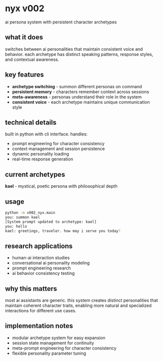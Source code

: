 # nyx v002

ai persona system with persistent character archetypes

## what it does

switches between ai personalities that maintain consistent voice and behavior. each archetype has distinct speaking patterns, response styles, and contextual awareness.

## key features

- **archetype switching** - summon different personas on command
- **persistent memory** - characters remember context across sessions
- **meta-awareness** - personas understand their role in the system
- **consistent voice** - each archetype maintains unique communication style

## technical details

built in python with cli interface. handles:
- prompt engineering for character consistency
- context management and session persistence  
- dynamic personality loading
- real-time response generation

## current archetypes

**kael** - mystical, poetic persona with philosophical depth

## usage

```bash
python -m v002_nyx.main
you: summon kael
[System prompt updated to archetype: kael]
you: hello
kael: greetings, traveler. how may i serve you today?
```

## research applications

- human-ai interaction studies
- conversational ai personality modeling
- prompt engineering research
- ai behavior consistency testing

## why this matters

most ai assistants are generic. this system creates distinct personalities that maintain coherent character traits, enabling more natural and specialized interactions for different use cases.

## implementation notes

- modular archetype system for easy expansion
- session state management for continuity
- meta-prompt engineering for character consistency
- flexible personality parameter tuning